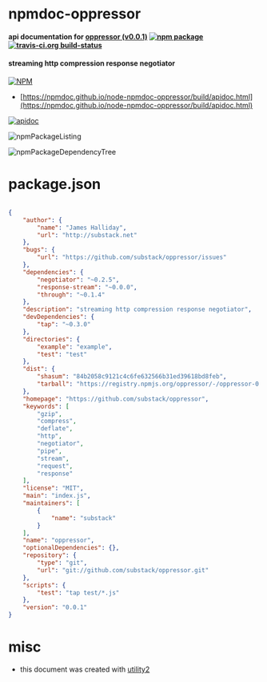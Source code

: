 # npmdoc-oppressor

#### api documentation for  [oppressor (v0.0.1)](https://github.com/substack/oppressor)  [![npm package](https://img.shields.io/npm/v/npmdoc-oppressor.svg?style=flat-square)](https://www.npmjs.org/package/npmdoc-oppressor) [![travis-ci.org build-status](https://api.travis-ci.org/npmdoc/node-npmdoc-oppressor.svg)](https://travis-ci.org/npmdoc/node-npmdoc-oppressor)

#### streaming http compression response negotiator

[![NPM](https://nodei.co/npm/oppressor.png?downloads=true&downloadRank=true&stars=true)](https://www.npmjs.com/package/oppressor)

- [https://npmdoc.github.io/node-npmdoc-oppressor/build/apidoc.html](https://npmdoc.github.io/node-npmdoc-oppressor/build/apidoc.html)

[![apidoc](https://npmdoc.github.io/node-npmdoc-oppressor/build/screenCapture.buildCi.browser.%252Ftmp%252Fbuild%252Fapidoc.html.png)](https://npmdoc.github.io/node-npmdoc-oppressor/build/apidoc.html)

![npmPackageListing](https://npmdoc.github.io/node-npmdoc-oppressor/build/screenCapture.npmPackageListing.svg)

![npmPackageDependencyTree](https://npmdoc.github.io/node-npmdoc-oppressor/build/screenCapture.npmPackageDependencyTree.svg)



# package.json

```json

{
    "author": {
        "name": "James Halliday",
        "url": "http://substack.net"
    },
    "bugs": {
        "url": "https://github.com/substack/oppressor/issues"
    },
    "dependencies": {
        "negotiator": "~0.2.5",
        "response-stream": "~0.0.0",
        "through": "~0.1.4"
    },
    "description": "streaming http compression response negotiator",
    "devDependencies": {
        "tap": "~0.3.0"
    },
    "directories": {
        "example": "example",
        "test": "test"
    },
    "dist": {
        "shasum": "84b2058c9121c4c6fe632566b31ed39618bd8feb",
        "tarball": "https://registry.npmjs.org/oppressor/-/oppressor-0.0.1.tgz"
    },
    "homepage": "https://github.com/substack/oppressor",
    "keywords": [
        "gzip",
        "compress",
        "deflate",
        "http",
        "negotiator",
        "pipe",
        "stream",
        "request",
        "response"
    ],
    "license": "MIT",
    "main": "index.js",
    "maintainers": [
        {
            "name": "substack"
        }
    ],
    "name": "oppressor",
    "optionalDependencies": {},
    "repository": {
        "type": "git",
        "url": "git://github.com/substack/oppressor.git"
    },
    "scripts": {
        "test": "tap test/*.js"
    },
    "version": "0.0.1"
}
```



# misc
- this document was created with [utility2](https://github.com/kaizhu256/node-utility2)
